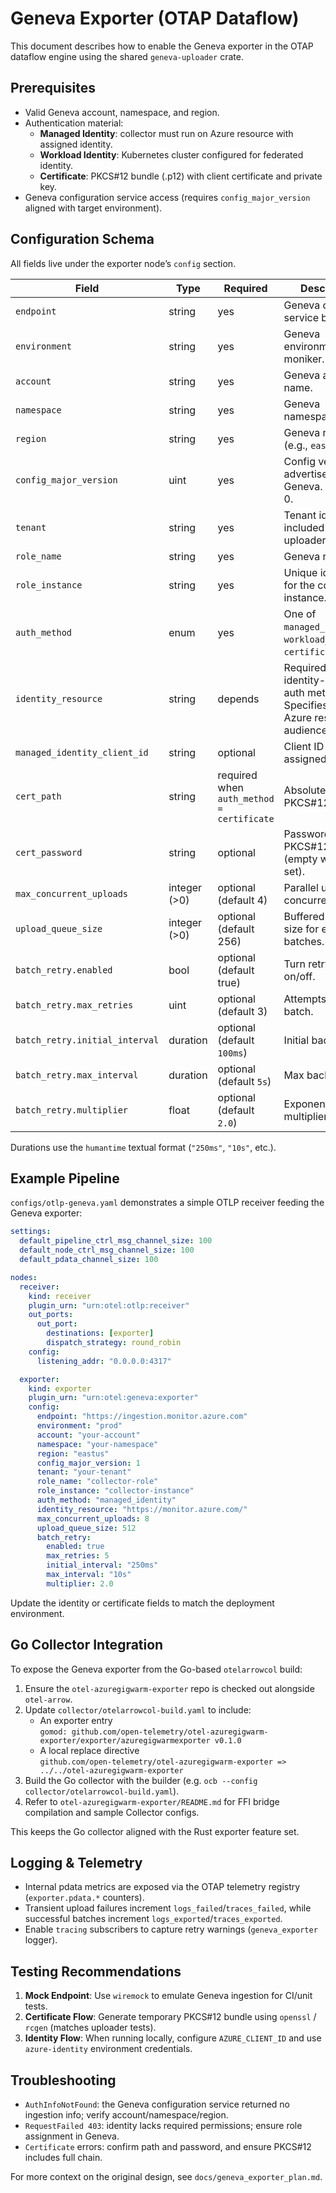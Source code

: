 # Geneva Exporter (OTAP Dataflow)

This document describes how to enable the Geneva exporter in the OTAP dataflow engine using the shared `geneva-uploader` crate.

## Prerequisites

- Valid Geneva account, namespace, and region.
- Authentication material:
  - **Managed Identity**: collector must run on Azure resource with assigned identity.
  - **Workload Identity**: Kubernetes cluster configured for federated identity.
  - **Certificate**: PKCS#12 bundle (.p12) with client certificate and private key.
- Geneva configuration service access (requires `config_major_version` aligned with target environment).

## Configuration Schema

All fields live under the exporter node’s `config` section.

| Field | Type | Required | Description |
|-------|------|----------|-------------|
| `endpoint` | string | yes | Geneva config service base URI. |
| `environment` | string | yes | Geneva environment moniker. |
| `account` | string | yes | Geneva account name. |
| `namespace` | string | yes | Geneva namespace. |
| `region` | string | yes | Geneva region (e.g., `eastus`). |
| `config_major_version` | uint | yes | Config version advertised by Geneva. Must be > 0. |
| `tenant` | string | yes | Tenant identifier included in uploader headers. |
| `role_name` | string | yes | Geneva role name. |
| `role_instance` | string | yes | Unique identifier for the collector instance. |
| `auth_method` | enum | yes | One of `managed_identity`, `workload_identity`, `certificate`. |
| `identity_resource` | string | depends | Required for identity-based auth methods. Specifies the Azure resource audience. |
| `managed_identity_client_id` | string | optional | Client ID for user-assigned identity. |
| `cert_path` | string | required when `auth_method = certificate` | Absolute path to PKCS#12 bundle. |
| `cert_password` | string | optional | Password for the PKCS#12 bundle (empty when not set). |
| `max_concurrent_uploads` | integer (>0) | optional (default 4) | Parallel upload concurrency. |
| `upload_queue_size` | integer (>0) | optional (default 256) | Buffered queue size for encoded batches. |
| `batch_retry.enabled` | bool | optional (default true) | Turn retry logic on/off. |
| `batch_retry.max_retries` | uint | optional (default 3) | Attempts per batch. |
| `batch_retry.initial_interval` | duration | optional (default `100ms`) | Initial backoff. |
| `batch_retry.max_interval` | duration | optional (default `5s`) | Max backoff. |
| `batch_retry.multiplier` | float | optional (default `2.0`) | Exponential multiplier. |

Durations use the `humantime` textual format (`"250ms"`, `"10s"`, etc.).

## Example Pipeline

`configs/otlp-geneva.yaml` demonstrates a simple OTLP receiver feeding the Geneva exporter:

```yaml
settings:
  default_pipeline_ctrl_msg_channel_size: 100
  default_node_ctrl_msg_channel_size: 100
  default_pdata_channel_size: 100

nodes:
  receiver:
    kind: receiver
    plugin_urn: "urn:otel:otlp:receiver"
    out_ports:
      out_port:
        destinations: [exporter]
        dispatch_strategy: round_robin
    config:
      listening_addr: "0.0.0.0:4317"

  exporter:
    kind: exporter
    plugin_urn: "urn:otel:geneva:exporter"
    config:
      endpoint: "https://ingestion.monitor.azure.com"
      environment: "prod"
      account: "your-account"
      namespace: "your-namespace"
      region: "eastus"
      config_major_version: 1
      tenant: "your-tenant"
      role_name: "collector-role"
      role_instance: "collector-instance"
      auth_method: "managed_identity"
      identity_resource: "https://monitor.azure.com/"
      max_concurrent_uploads: 8
      upload_queue_size: 512
      batch_retry:
        enabled: true
        max_retries: 5
        initial_interval: "250ms"
        max_interval: "10s"
        multiplier: 2.0
```

Update the identity or certificate fields to match the deployment environment.

## Go Collector Integration

To expose the Geneva exporter from the Go-based `otelarrowcol` build:

1. Ensure the `otel-azuregigwarm-exporter` repo is checked out alongside `otel-arrow`.
2. Update `collector/otelarrowcol-build.yaml` to include:
   - An exporter entry  
     `gomod: github.com/open-telemetry/otel-azuregigwarm-exporter/exporter/azuregigwarmexporter v0.1.0`
   - A local replace directive  
     `github.com/open-telemetry/otel-azuregigwarm-exporter => ../../otel-azuregigwarm-exporter`
3. Build the Go collector with the builder (e.g. `ocb --config collector/otelarrowcol-build.yaml`).
4. Refer to `otel-azuregigwarm-exporter/README.md` for FFI bridge compilation and sample Collector configs.

This keeps the Go collector aligned with the Rust exporter feature set.

## Logging & Telemetry

- Internal pdata metrics are exposed via the OTAP telemetry registry (`exporter.pdata.*` counters).
- Transient upload failures increment `logs_failed`/`traces_failed`, while successful batches increment `logs_exported`/`traces_exported`.
- Enable `tracing` subscribers to capture retry warnings (`geneva_exporter` logger).

## Testing Recommendations

1. **Mock Endpoint**: Use `wiremock` to emulate Geneva ingestion for CI/unit tests.
2. **Certificate Flow**: Generate temporary PKCS#12 bundle using `openssl` / `rcgen` (matches uploader tests).
3. **Identity Flow**: When running locally, configure `AZURE_CLIENT_ID` and use `azure-identity` environment credentials.

## Troubleshooting

- `AuthInfoNotFound`: the Geneva configuration service returned no ingestion info; verify account/namespace/region.
- `RequestFailed 403`: identity lacks required permissions; ensure role assignment in Geneva.
- `Certificate` errors: confirm path and password, and ensure PKCS#12 includes full chain.

For more context on the original design, see `docs/geneva_exporter_plan.md`.
